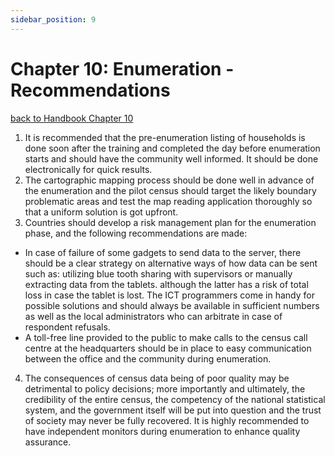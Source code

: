```yaml
---
sidebar_position: 9
---
```


# Chapter 10: Enumeration - Recommendations
[back to Handbook Chapter 10](https://tech-acs.github.io/e-census-handbook/docs/category/chapter-10-enumeration)

1. It is recommended that the pre-enumeration listing of households is done soon after the training and completed the day before enumeration starts and should have the community well informed. It should be done electronically for quick results.
2. The cartographic mapping process should be done well in advance of the enumeration and the pilot census should target the likely boundary problematic areas and test the map reading application thoroughly so that a uniform solution is got upfront.
3. Countries should develop a risk management plan for the enumeration phase, and the following recommendations are made:
- In case of failure of some gadgets to send data to the server, there should be a clear strategy on alternative ways of how data can be sent such as: utilizing blue tooth sharing with supervisors or manually extracting data from the tablets. although the latter has a risk of total loss in case the tablet is lost. The ICT programmers come in handy for possible solutions and should always be available in sufficient numbers as well as the local administrators who can arbitrate in case of respondent refusals. 
- A toll-free line provided to the public to make calls to the census call centre at the headquarters should be in place to easy communication between the office and the community during enumeration. 
4. The consequences of census data being of poor quality may be detrimental to policy decisions; more importantly and ultimately, the credibility of the entire census, the competency of the national statistical system, and the government itself will be put into question and the trust of society may never be fully recovered. It is highly recommended to have independent monitors during enumeration to enhance quality assurance.
  
